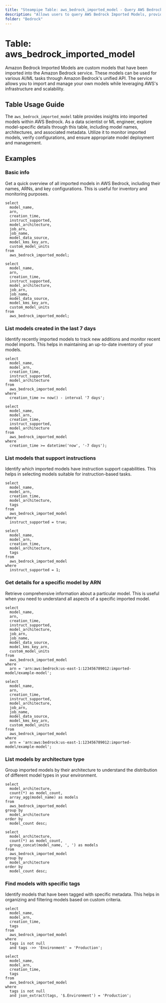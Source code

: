 ```yaml
---
title: "Steampipe Table: aws_bedrock_imported_model - Query AWS Bedrock Imported Models using SQL"
description: "Allows users to query AWS Bedrock Imported Models, providing information about models that have been imported into Amazon Bedrock."
folder: "Bedrock"
---
```


# Table: aws_bedrock_imported_model

Amazon Bedrock Imported Models are custom models that have been imported into the Amazon Bedrock service. These models can be used for various AI/ML tasks through Amazon Bedrock's unified API. The service allows you to import and manage your own models while leveraging AWS's infrastructure and scalability.

## Table Usage Guide

The `aws_bedrock_imported_model` table provides insights into imported models within AWS Bedrock. As a data scientist or ML engineer, explore model-specific details through this table, including model names, architectures, and associated metadata. Utilize it to monitor imported models, verify configurations, and ensure appropriate model deployment and management.

## Examples

### Basic info
Get a quick overview of all imported models in AWS Bedrock, including their names, ARNs, and key configurations. This is useful for inventory and monitoring purposes.

```sql+postgres
select
  model_name,
  arn,
  creation_time,
  instruct_supported,
  model_architecture,
  job_arn,
  job_name,
  model_data_source,
  model_kms_key_arn,
  custom_model_units
from
  aws_bedrock_imported_model;
```

```sql+sqlite
select
  model_name,
  arn,
  creation_time,
  instruct_supported,
  model_architecture,
  job_arn,
  job_name,
  model_data_source,
  model_kms_key_arn,
  custom_model_units
from
  aws_bedrock_imported_model;
```

### List models created in the last 7 days
Identify recently imported models to track new additions and monitor recent model imports. This helps in maintaining an up-to-date inventory of your models.

```sql+postgres
select
  model_name,
  model_arn,
  creation_time,
  instruct_supported,
  model_architecture
from
  aws_bedrock_imported_model
where
  creation_time >= now() - interval '7 days';
```

```sql+sqlite
select
  model_name,
  model_arn,
  creation_time,
  instruct_supported,
  model_architecture
from
  aws_bedrock_imported_model
where
  creation_time >= datetime('now', '-7 days');
```

### List models that support instructions
Identify which imported models have instruction support capabilities. This helps in selecting models suitable for instruction-based tasks.

```sql+postgres
select
  model_name,
  model_arn,
  creation_time,
  model_architecture,
  tags
from
  aws_bedrock_imported_model
where
  instruct_supported = true;
```

```sql+sqlite
select
  model_name,
  model_arn,
  creation_time,
  model_architecture,
  tags
from
  aws_bedrock_imported_model
where
  instruct_supported = 1;
```

### Get details for a specific model by ARN
Retrieve comprehensive information about a particular model. This is useful when you need to understand all aspects of a specific imported model.

```sql+postgres
select
  model_name,
  arn,
  creation_time,
  instruct_supported,
  model_architecture,
  job_arn,
  job_name,
  model_data_source,
  model_kms_key_arn,
  custom_model_units
from
  aws_bedrock_imported_model
where
  arn = 'arn:aws:bedrock:us-east-1:123456789012:imported-model/example-model';
```

```sql+sqlite
select
  model_name,
  arn,
  creation_time,
  instruct_supported,
  model_architecture,
  job_arn,
  job_name,
  model_data_source,
  model_kms_key_arn,
  custom_model_units
from
  aws_bedrock_imported_model
where
  arn = 'arn:aws:bedrock:us-east-1:123456789012:imported-model/example-model';
```

### List models by architecture type
Group imported models by their architecture to understand the distribution of different model types in your environment.

```sql+postgres
select
  model_architecture,
  count(*) as model_count,
  array_agg(model_name) as models
from
  aws_bedrock_imported_model
group by
  model_architecture
order by
  model_count desc;
```

```sql+sqlite
select
  model_architecture,
  count(*) as model_count,
  group_concat(model_name, ', ') as models
from
  aws_bedrock_imported_model
group by
  model_architecture
order by
  model_count desc;
```

### Find models with specific tags
Identify models that have been tagged with specific metadata. This helps in organizing and filtering models based on custom criteria.

```sql+postgres
select
  model_name,
  model_arn,
  creation_time,
  tags
from
  aws_bedrock_imported_model
where
  tags is not null
  and tags ->> 'Environment' = 'Production';
```

```sql+sqlite
select
  model_name,
  model_arn,
  creation_time,
  tags
from
  aws_bedrock_imported_model
where
  tags is not null
  and json_extract(tags, '$.Environment') = 'Production';
``` 